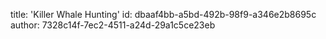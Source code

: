 title: 'Killer Whale Hunting'
id: dbaaf4bb-a5bd-492b-98f9-a346e2b8695c
author: 7328c14f-7ec2-4511-a24d-29a1c5ce23eb
